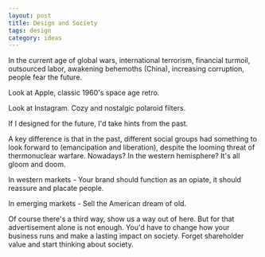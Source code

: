 ```yaml
---
layout: post
title: Design and Society  
tags: design
category: ideas 
---
```



In the current age of global wars, international terrorism, financial turmoil, outsourced labor, awakening behemoths (China), increasing corruption, people fear the future.

Look at Apple, classic 1960's space age retro.

Look at Instagram. Cozy and nostalgic polaroid filters.

If I designed for the future, I'd take hints from the past.

A key difference is that in the past, different social groups had something to look forward to (emancipation and liberation), despite the looming threat of thermonuclear warfare. Nowadays? In the western hemisphere? It's all gloom and doom.

In western markets - Your brand should function as an opiate, it should reassure and placate people.

In emerging markets - Sell the American dream of old.

Of course there's a third way, show us a way out of here. But for that advertisement alone is not enough. You'd have to change how your business runs and make a lasting impact on society. Forget shareholder value and start thinking about society.
